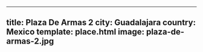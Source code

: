 ---
title: Plaza De Armas 2
city: Guadalajara
country: Mexico
template: place.html
image: plaza-de-armas-2.jpg
----
